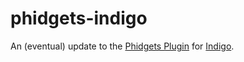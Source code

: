 # phidgets-indigo

An (eventual) update to the [Phidgets Plugin](https://www.indigodomo.com/pluginstore/76/)
for [Indigo](https://www.indigodomo.com/).
